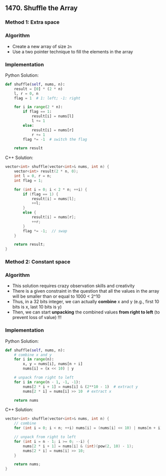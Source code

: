 ## 1470. Shuffle the Array
### Method 1: Extra space
### Algorithm
- Create a new array of size `2n`
- Use a two pointer technique to fill the elements in the array
### Implementation
Python Solution:
```python
def shuffle(self, nums, n):
    result = [0] * (2 * n)
    l, r = 0, n
    flag = 1  # 1: left; -1: right

    for i in range(2 * n):
        if flag == 1:
            result[i] = nums[l]
            l += 1
        else:
            result[i] = nums[r]
            r += 1
        flag *= -1  # switch the flag

    return result
```
C++ Solution:
```cpp
vector<int> shuffle(vector<int>& nums, int n) {
    vector<int> result(2 * n, 0);
    int l = 0, r = n;
    int flag = 1;

    for (int i = 0; i < 2 * n; ++i) {
        if (flag == 1) {
            result[i] = nums[l];
            ++l;
        }
        else {
            result[i] = nums[r];
            ++r;
        }
        flag *= -1;  // swap
    }

    return result;
}
```
### Method 2: Constant space
### Algorithm
- This solution requires crazy observation skills and creativity
- There is a given constraint in the question that all the values in the array will be smaller than or equal to 1000 < 2^10
- Thus, in a 32 bits integer, we can actually **combine** x and y (e.g., first 10 bits is x, last 10 bits is y)
- Then, we can start **unpacking** the combined values **from right to left** (to prevent loss of value) !!!
### Implementation
Python Solution:
```python
def shuffle(self, nums, n):
    # combine x and y
    for i in range(n):
        x, y = nums[i], nums[n + i]
        nums[i] = (x << 10) | y

    # unpack from right to left
    for i in range(n - 1, -1, -1):
        nums[2 * i + 1] = nums[i] & (2**10 - 1)  # extract y
        nums[2 * i] = nums[i] >> 10  # extract x

    return nums
```
C++ Solution:
```cpp
vector<int> shuffle(vector<int>& nums, int n) {
    // combine
    for (int i = 0; i < n; ++i) nums[i] = (nums[i] << 10) | nums[n + i];

    // unpack from right to left
    for (int i = n - 1; i >= 0; --i) {
        nums[2 * i + 1] = nums[i] & (int)(pow(2, 10) - 1);
        nums[2 * i] = nums[i] >> 10;
    }

    return nums;
}
```